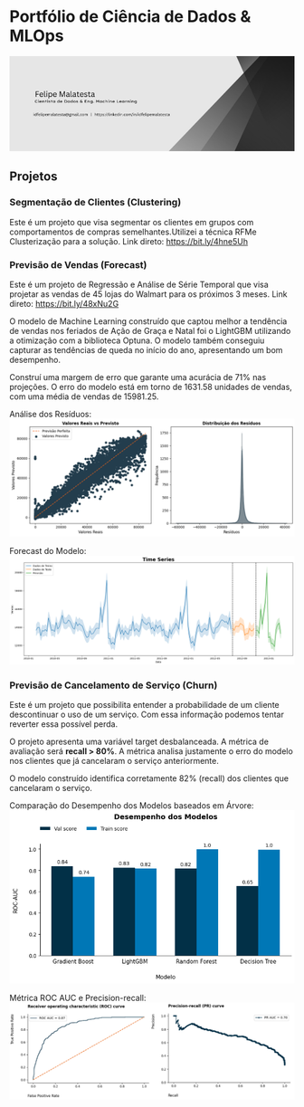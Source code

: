 # Portfólio de Ciência de Dados & MLOps

<p align="center">
  <img src="images/banner-pessoal.png">
</p>

## Projetos

### Segmentação de Clientes (Clustering)

Este é um projeto que visa segmentar os clientes em grupos com comportamentos de compras
semelhantes.Utilizei a técnica RFMe Clusterização para a solução. Link direto: https://bit.ly/4hne5Uh

### Previsão de Vendas (Forecast)

Este é um projeto de Regressão e Análise de Série Temporal que visa projetar as vendas de 45
lojas do Walmart para os próximos 3 meses. Link direto: https://bit.ly/48xNu2G

O modelo de Machine Learning construído que captou melhor a tendência de vendas nos feriados de Ação de Graça e Natal foi o LightGBM utilizando a otimização com a biblioteca Optuna. O modelo também conseguiu capturar as tendências de queda no início do ano, apresentando um bom desempenho.

Construí uma margem de erro que garante uma acurácia de 71% nas projeções. O erro do modelo está em torno de 1631.58 unidades de vendas, com uma média de vendas de 15981.25.

Análise dos Resíduos:<br>
<img src="images/real_predict.png">

Forecast do Modelo:<br>
<img src="images/results_serie_temporal.png">

### Previsão de Cancelamento de Serviço (Churn)

Este é um projeto que possibilita entender a probabilidade de um cliente descontinuar o uso de um serviço. Com essa informação podemos tentar reverter essa possível perda.

O projeto apresenta uma variável target desbalanceada. A métrica de avaliação será **recall > 80%**. A métrica analisa justamente o erro do modelo nos clientes que já cancelaram o serviço anteriormente.

O modelo construído identifica corretamente 82% (recall) dos clientes que cancelaram o serviço.

Comparação do Desempenho dos Modelos baseados em Árvore:<br>
<img src="images/desempenho_modelos.png" width="100%" height="05%">

Métrica ROC AUC e Precision-recall:<br>
<img src="images/curvas_metric.png">


